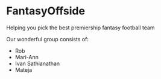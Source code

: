 # FantasyOffside
Helping you pick the best premiership fantasy football team

Our wonderful group consists of:
- Rob
- Mari-Ann
- Ivan Sathianathan
- Mateja
